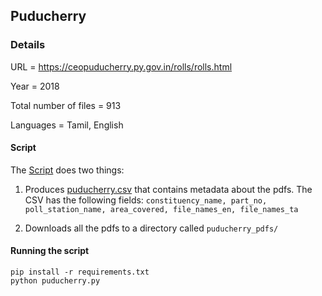 ## Puducherry


### Details

URL = https://ceopuducherry.py.gov.in/rolls/rolls.html

Year = 2018

Total number of files = 913

Languages = Tamil, English

#### Script

The [Script](puducherry.py) does two things:

1. Produces [puducherry.csv](puducherry.csv) that contains metadata about the pdfs. The CSV has the following fields: `constituency_name, part_no, poll_station_name, area_covered, file_names_en, file_names_ta`

2. Downloads all the pdfs to a directory called `puducherry_pdfs/`

#### Running the script

```
pip install -r requirements.txt
python puducherry.py
```
